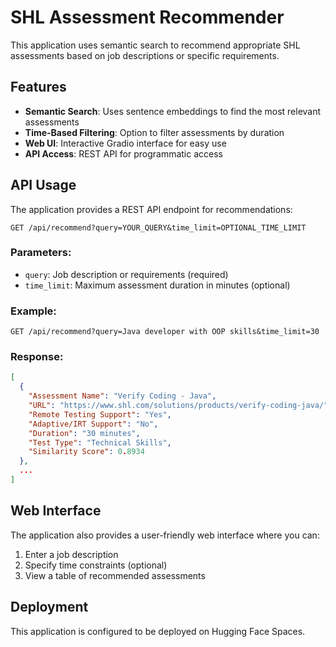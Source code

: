 # SHL Assessment Recommender

This application uses semantic search to recommend appropriate SHL assessments based on job descriptions or specific requirements.

## Features

- **Semantic Search**: Uses sentence embeddings to find the most relevant assessments
- **Time-Based Filtering**: Option to filter assessments by duration
- **Web UI**: Interactive Gradio interface for easy use
- **API Access**: REST API for programmatic access

## API Usage

The application provides a REST API endpoint for recommendations:

```
GET /api/recommend?query=YOUR_QUERY&time_limit=OPTIONAL_TIME_LIMIT
```

### Parameters:
- `query`: Job description or requirements (required)
- `time_limit`: Maximum assessment duration in minutes (optional)

### Example:
```
GET /api/recommend?query=Java developer with OOP skills&time_limit=30
```

### Response:
```json
[
  {
    "Assessment Name": "Verify Coding - Java",
    "URL": "https://www.shl.com/solutions/products/verify-coding-java/",
    "Remote Testing Support": "Yes",
    "Adaptive/IRT Support": "No",
    "Duration": "30 minutes",
    "Test Type": "Technical Skills",
    "Similarity Score": 0.8934
  },
  ...
]
```

## Web Interface

The application also provides a user-friendly web interface where you can:
1. Enter a job description
2. Specify time constraints (optional)
3. View a table of recommended assessments

## Deployment

This application is configured to be deployed on Hugging Face Spaces.
